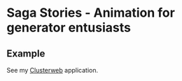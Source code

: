 # Saga Stories - Animation for generator entusiasts

## Example

See my [Clusterweb](https://github.com/tvedtorama/clusterweb) application.
